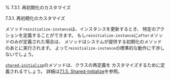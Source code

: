 % 7.3.1. 再初期化のカスタマイズ

7.3.1. 再初期化のカスタマイズ


メソッド`reinitialize-instance`は、インスタンスを更新するとき、
特定のアクションを定義することができます。
もし`reinitialize-instance`に`after`メソッドのみが定義された場合は、
メソッドはシステムが提供する初期化のメソッドのあとに実行されます。
よって`reinitialize-instance`の標準的な動作に干渉しないでしょう。

[`shared-initialize`](7.7.shared-initialize.html)のメソッドは、クラスの再定義を
カスタマイズするために定義されるでしょう。
詳細は[7.1.5. Shared-Initialize](7.1.5.html)を参照。

